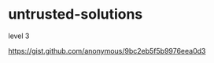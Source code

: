untrusted-solutions
===================

level 3

https://gist.github.com/anonymous/9bc2eb5f5b9976eea0d3
